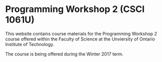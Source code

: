 # Programming Workshop 2 (CSCI 1061U)

This website contains course materials for the Programming Workshop 2 course offered within the Faculty of Science at the Unviersity of Ontario Institute of Technology.

The course is being offered during the Winter 2017 term.